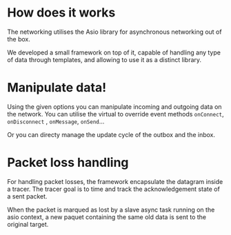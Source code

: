 # How does it works

The networking utilises the Asio library for asynchronous networking out of the box.

We developed a small framework on top of it, capable of handling
any type of data through templates, and allowing to use it as a distinct library.

# Manipulate data!

Using the given options you can manipulate incoming and outgoing data on the network.
You can utilise the virtual to override event methods `onConnect`, `onDisconnect`
, `onMessage`, `onSend`...

Or you can directy manage the update cycle of the outbox and the inbox.

# Packet loss handling

For handling packet losses, the framework encapsulate the datagram inside a tracer.
The tracer goal is to time and track the acknowledgement state of a sent packet.

When the packet is marqued as lost by a slave async task running on the asio context,
a new paquet containing the same old data is sent to the original target.
